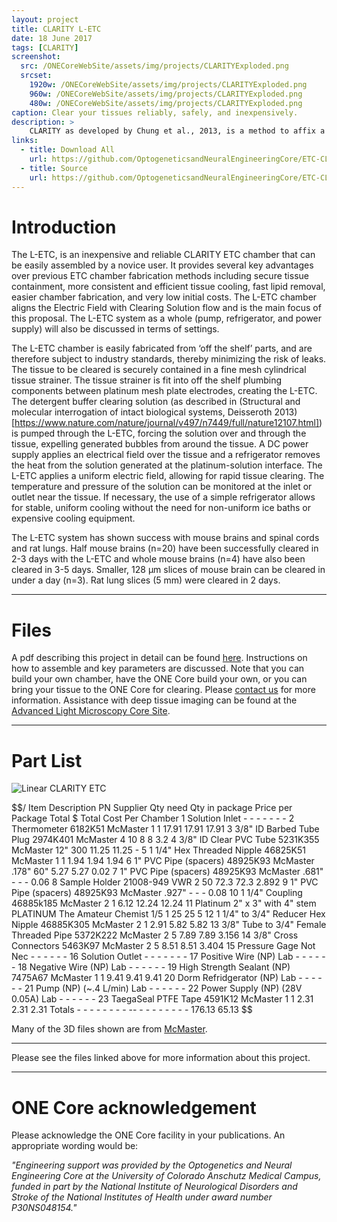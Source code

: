 ```yaml
---
layout: project
title: CLARITY L-ETC
date: 18 June 2017
tags: [CLARITY]
screenshot:
  src: /ONECoreWebSite/assets/img/projects/CLARITYExploded.png
  srcset:
    1920w: /ONECoreWebSite/assets/img/projects/CLARITYExploded.png
    960w: /ONECoreWebSite/assets/img/projects/CLARITYExploded.png
    480w: /ONECoreWebSite/assets/img/projects/CLARITYExploded.png
caption: Clear your tissues reliably, safely, and inexpensively.
description: >
    CLARITY as developed by Chung et al., 2013, is a method to affix a biological tissue sample in a hydrogel polymer and rapidly clear tissue of light scattering molecules, allowing for deep imaging. The Linear Electrophoretic Tissue Clearing (L-ETC) described herein allows for secure tissue containment, more consistent and efficient tissue cooling, fast lipid removal, easier chamber fabrication, and very low initial costs.
links:
  - title: Download All
    url: https://github.com/OptogeneticsandNeuralEngineeringCore/ETC-CLARITY-Chamber/archive/master.zip
  - title: Source
    url: https://github.com/OptogeneticsandNeuralEngineeringCore/ETC-CLARITY-Chamber
---
```

# Introduction

The L-ETC, is an inexpensive and reliable CLARITY ETC chamber that can be easily assembled by a novice user. It provides several key advantages over previous ETC chamber fabrication methods including secure tissue containment, more consistent and efficient tissue cooling, fast lipid removal, easier chamber fabrication, and very low initial costs. The L-ETC chamber aligns the Electric Field with Clearing Solution flow and is the main focus of this proposal. The L-ETC system as a whole (pump, refrigerator, and power supply) will also be discussed in terms of settings.

The L-ETC chamber is easily fabricated from ‘off the shelf’ parts, and are therefore subject to industry standards, thereby minimizing the risk of leaks. The tissue to be cleared is securely contained in a fine mesh cylindrical tissue strainer. The tissue strainer is fit into off the shelf plumbing components between platinum mesh plate electrodes, creating the L-ETC. The detergent buffer clearing solution (as described in (Structural and molecular interrogation of intact biological systems, Deisseroth 2013)[https://www.nature.com/nature/journal/v497/n7449/full/nature12107.html]) is pumped through the L-ETC, forcing the solution over and through the tissue, expelling generated bubbles from around the tissue. A DC power supply applies an electrical field over the tissue and a refrigerator removes the heat from the solution generated at the platinum-solution interface. The L-ETC applies a uniform electric field, allowing for rapid tissue clearing. The temperature and pressure of the solution can be monitored at the inlet or outlet near the tissue. If necessary, the use of a simple refrigerator allows for stable, uniform cooling without the need for non-uniform ice baths or expensive cooling equipment.

The L-ETC system has shown success with mouse brains and spinal cords and rat lungs. Half mouse brains (n=20) have been successfully cleared in 2-3 days with the L-ETC and whole mouse brains (n=4) have also been cleared in 3-5 days. Smaller, 128 μm slices of mouse brain can be cleared in under a day (n=3). Rat lung slices (5 mm) were cleared in 2 days.

***

# Files

A pdf describing this project in detail can be found [here](https://github.com/OptogeneticsandNeuralEngineeringCore/ETC-CLARITY-Chamber/raw/master/Linear%20CLARITY%20Electrophoretic%20Tissue%20Clearing%20Chamber.pdf). Instructions on how to assemble and key parameters are discussed. Note that you can build your own chamber, have the ONE Core build your own, or you can bring your tissue to the ONE Core for clearing. Please [contact us](mailto:neuralengineering@ucdenver.edu) for more information. Assistance with deep tissue imaging can be found at the [Advanced Light Microscopy Core Site](https://lightmicroscopy.ucdenver.edu/microscopes.php).

***

# Part List

![Linear CLARITY ETC](/ONECoreWebSite/assets/img/projects/CLARITYExploded.png "L-ETC (or el ETC)")

$$/
Item	Description	PN 	Supplier	Qty need	Qty in package	Price per Package	Total $	Total Cost Per Chamber
1	Solution Inlet	-	-	-	-	-	-	-
2	Thermometer	6182K51	McMaster	1	1	17.91	17.91	17.91
3	3/8" ID Barbed Tube Plug	2974K401	McMaster	4	10	8	8	3.2
4	3/8" ID Clear PVC Tube  	5231K355	McMaster	12"	300	11.25	11.25	-
5	1 1/4" Hex Threaded Nipple	46825K51	McMaster	1	1	1.94	1.94	1.94
6	1" PVC Pipe (spacers)	48925K93	McMaster	.178"	60"	5.27	5.27	0.02
7	1" PVC Pipe (spacers)	48925K93	McMaster	.681"	-	-	-	0.06
8	Sample Holder	21008-949	VWR	2	50	72.3	72.3	2.892
9	1" PVC Pipe (spacers)	48925K93	McMaster	.927"	-	-	-	0.08
10	1 1/4" Coupling	46885k185	McMaster	2	1	6.12	12.24	12.24
11	Platinum 2" x 3" with 4" stem	PLATINUM	The Amateur Chemist	 1/5	1	25	25	5
12	1 1/4" to 3/4" Reducer Hex Nipple 	46885K305	McMaster	2	1	2.91	5.82	5.82
13	3/8" Tube to 3/4" Female Threaded Pipe	5372K222	McMaster	2	5	7.89	7.89	3.156
14	3/8" Cross Connectors	5463K97	McMaster	2	5	8.51	8.51	3.404
15	Pressure Gage	Not Nec	-	-	-	-	-	-
16	Solution Outlet	-	-	-	-	-	-	-
17	Positive Wire (NP)	Lab	-	-	-	-	-	-
18	Negative Wire (NP)	Lab	-	-	-	-	-	-
19	High Strength Sealant (NP)	7475A67	McMaster	1	1	9.41	9.41	9.41
20	Dorm Refridgerator (NP)	Lab	-	-	-	-	-	-
21	Pump (NP) (~.4 L/min)	Lab	-	-	-	-	-	-
22	Power Supply (NP) (28V 0.05A)	Lab	-	-	-	-	-	-
23	TaegaSeal PTFE Tape	4591K12	McMaster	1	1	2.31	2.31	2.31
	Totals	-    -     -     -     -     -      -     -     --    -     -     -     -     -      -     -     - 176.13	65.13
$$

Many of the 3D files shown are from [McMaster](http://www.mcmaster.com/).

***

Please see the files linked above for more information about this project.

***

# ONE Core acknowledgement
Please acknowledge the ONE Core facility in your publications. An appropriate wording would be:

*"Engineering support was provided by the Optogenetics and Neural Engineering Core at the University of Colorado Anschutz Medical Campus, funded in part by the National Institute of Neurological Disorders and Stroke of the National Institutes of Health under award number P30NS048154."*
